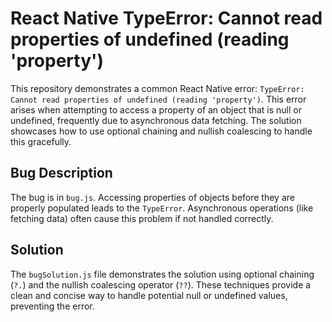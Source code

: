 # React Native TypeError: Cannot read properties of undefined (reading 'property')

This repository demonstrates a common React Native error: `TypeError: Cannot read properties of undefined (reading 'property')`. This error arises when attempting to access a property of an object that is null or undefined, frequently due to asynchronous data fetching.  The solution showcases how to use optional chaining and nullish coalescing to handle this gracefully.

## Bug Description
The bug is in `bug.js`. Accessing properties of objects before they are properly populated leads to the `TypeError`. Asynchronous operations (like fetching data) often cause this problem if not handled correctly.

## Solution
The `bugSolution.js` file demonstrates the solution using optional chaining (`?.`) and the nullish coalescing operator (`??`). These techniques provide a clean and concise way to handle potential null or undefined values, preventing the error.